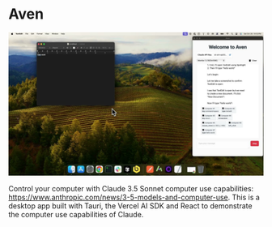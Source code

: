 # Aven


[![Demo CountPages alpha](./avev-thumbnail.jpg)](https://www.youtube.com/watch?v=Td9PTCt-mBM)

Control your computer with Claude 3.5 Sonnet computer use capabilities: https://www.anthropic.com/news/3-5-models-and-computer-use. This is a desktop app built with Tauri, the Vercel AI SDK and React to demonstrate the computer use capabilities of Claude.
